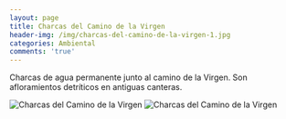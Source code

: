 ```yaml
---
layout: page
title: Charcas del Camino de la Virgen
header-img: /img/charcas-del-camino-de-la-virgen-1.jpg
categories: Ambiental
comments: 'true'
---
```



Charcas de agua permanente junto al camino de la Virgen. Son afloramientos detríticos en antiguas canteras.

<div class="photos">
<img src="{{ site.github.url }}/img/charcas-del-camino-de-la-virgen-1.jpg" alt="Charcas del Camino de la Virgen">
<img src="{{ site.github.url }}/img/charcas-del-camino-de-la-virgen-2.jpg" alt="Charcas del Camino de la Virgen">
</div>
